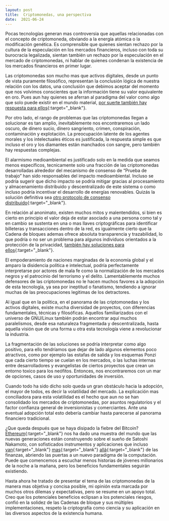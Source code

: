 ```yaml
---
layout: post
title:  Criptomonedas, una perspectiva
date:  2021-06-24
---
```

Pocas tecnologías generan mas controversia que aquellas relacionadas con el concepto de criptomoneda, obviando a la energía atómica o la modificación genética. Es comprensible que quienes sientan rechazo por la cultura de la especulación en los mercados financieros, incluso con toda su burocracia legalizada, sientan también un rechazo por la especulación en el mercado de criptomonedas, ni hablar de quienes condenan la existencia de los mercados financieros en primer lugar.
<!--sep-->

Las criptomonedas son mucho mas que activos digitales, desde un punto de vista puramente filosófico, representan la conclusión lógica de nuestra relación con los datos, una conclusión que debimos aceptar del momento que nos volvimos conscientes que la información tiene su valor equivalente en oro. Pues aun hay quienes se aferran al paradigma del valor como algo que solo puede existir en el mundo material, [por suerte también hay respuesta para ellos](https://es.wikipedia.org/wiki/Dinero_por_decreto){:target="_blank"}.

Por otro lado, el rango de problemas que las criptomonedas llegan a solucionar es tan amplio, inevitablemente nos encontraremos un lado oscuro, de dinero sucio, dinero sangriento, crimen, conspiración, contaminación y explotación. La preocupación latente de los agentes morales y los intelectuales éticos es justificada, la respuesta simple es que incluso el oro y los diamantes están manchados con sangre, pero también hay respuestas complejas.

El alarmismo medioambiental es justificado solo en la medida que seamos menos específicos, tecnicamente solo una fracción de las criptomonedas desarrolladas alrededor del mecanismo de consenso de “Prueba de trabajo” han sido responsables del impacto medioambiental. Incluso se podría sugerir que dicho impacto se podría mitigar gracias al procesamiento y almacenamiento distribuido y descentralizado de este sistema o como incluso podría incentivar el desarrollo de energías renovables. Quizás la solución definitiva sea [otro protocolo de consenso distribuido](https://es.wikipedia.org/wiki/Prueba_de_participaci%C3%B3n){:target="_blank"}.

En relación al anonimato, existen muchos mitos y malentendidos, si bien es cierto en principio el valor deja de estar asociado a una persona como tal y en cambio se sustenta en una o mas llaves criptográficas para identificar billeteras y transacciones dentro de la red, es igualmente cierto que la Cadena de bloques ademas ofrece absoluta transparencia y trazabilidad, lo que podría o no ser un problema para algunos individuos orientados a la protección de la privacidad, [también hay soluciones para ellos](https://www.getmonero.org/){:target="_blank"}.

El empoderamiento de naciones marginadas de la economía global y el amparo la disidencia política e intelectual, podría perfectamente interpretarse por actores de mala fe como la normalización de los mercados negros y el patrocinio del terrorismo y el delito. Lamentablemente muchos defensores de las criptomonedas no le hacen muchos favores a la adopción de esta tecnología, ya sea por ineptitud o fanatismo, tendiendo a ignorar muchas de las preocupaciones legitimas de los detractores.

Al igual que en la política, en el panorama de las criptomonedas y los activos digitales, existe mucha diversidad de proyectos, con diferencias fundamentales, técnicas y filosóficas. Aquellos familiarizados con el universo de GNU/Linux también podrán encontrar aquí muchos paralelismos, desde esa naturaleza fragmentada y descentralizada, hasta aquella visión que de una forma u otra esta tecnología viene a revolucionar la industria. 

La fragmentación de las soluciones se podría interpretar como algo positivo, para ello tendríamos que dejar de lado algunos elementos poco atractivos, como por ejemplo las estafas de salida y los esquemas Ponzi que cada cierto tiempo se cuelan en los mercados, o las luchas internas entre desarrolladores y evangelistas de ciertos proyectos que crean un entorno toxico para los neófitos. Entonces, nos encontraremos con un mar de opciones, casos de uso y oportunidades de inversión.

Cuando todo ha sido dicho solo queda un gran obstáculo hacia la adopción, el mayor de todos, es decir la volatilidad del mercado. La explicación mas conciliadora para esta volatilidad es el hecho que aun no se han consolidado los mercados de criptomonedas, por asuntos regulatorios y el factor confianza general de inversionistas y comerciantes.  Ante una eventual adopción total esto debería cambiar hasta parecerse al panorama financiero tradicional.

¿Que queda después que se haya disipado la fiebre del Bitcoin? [Ethereum](https://ethereum.org/es/){:target="_blank"} nos ha dado una muestra del mundo que las nuevas generaciones están construyendo sobre el sueño de Satoshi Nakamoto, con sofisticados instrumentos y aplicaciones que incluso [van](http://ethertweet.net/){:target="_blank"}  [mas](https://ens.domains/){:target="_blank"}  [allá](https://www.golem.network/){:target="_blank"} de las finanzas, abriendo las puertas a un nuevo paradigma de la computación. Puede que comencemos a escuchar menos historias de jóvenes millonarios de la noche a la mañana, pero los beneficios fundamentales seguirán existiendo.

Hasta ahora he tratado de presentar el tema de las criptomonedas de la manera mas objetiva y concisa posible, mi opinión esta marcada por muchos otros dilemas y expectativas, pero se resume en un apoyo total. Creo que los potenciales beneficios eclipsan a los potenciales riesgos, confió en la solidez de las Cadenas de bloque y sus múltiples implementaciones, respeto la criptografía como ciencia y su aplicación en las diversos aspectos de la existencia humana.
